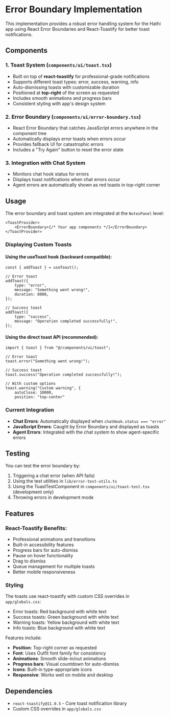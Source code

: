 # Error Boundary Implementation

This implementation provides a robust error handling system for the Hathi app using React Error Boundaries and React-Toastify for better toast notifications.

## Components

### 1. Toast System (`components/ui/toast.tsx`)

-   Built on top of **react-toastify** for professional-grade notifications
-   Supports different toast types: error, success, warning, info
-   Auto-dismissing toasts with customizable duration
-   Positioned at **top-right** of the screen as requested
-   Includes smooth animations and progress bars
-   Consistent styling with app's design system

### 2. Error Boundary (`components/ui/error-boundary.tsx`)

-   React Error Boundary that catches JavaScript errors anywhere in the component tree
-   Automatically displays error toasts when errors occur
-   Provides fallback UI for catastrophic errors
-   Includes a "Try Again" button to reset the error state

### 3. Integration with Chat System

-   Monitors chat hook status for errors
-   Displays toast notifications when chat errors occur
-   Agent errors are automatically shown as red toasts in top-right corner

## Usage

The error boundary and toast system are integrated at the `NotesPanel` level:

```tsx
<ToastProvider>
    <ErrorBoundary>{/* Your app components */}</ErrorBoundary>
</ToastProvider>
```

### Displaying Custom Toasts

#### Using the useToast hook (backward compatible):

```tsx
const { addToast } = useToast();

// Error toast
addToast({
    type: "error",
    message: "Something went wrong!",
    duration: 8000,
});

// Success toast
addToast({
    type: "success",
    message: "Operation completed successfully!",
});
```

#### Using the direct toast API (recommended):

```tsx
import { toast } from "@/components/ui/toast";

// Error toast
toast.error("Something went wrong!");

// Success toast
toast.success("Operation completed successfully!");

// With custom options
toast.warning("Custom warning", {
    autoClose: 10000,
    position: "top-center"
```

### Current Integration

-   **Chat Errors**: Automatically displayed when `chatHook.status === "error"`
-   **JavaScript Errors**: Caught by Error Boundary and displayed as toasts
-   **Agent Errors**: Integrated with the chat system to show agent-specific errors

## Testing

You can test the error boundary by:

1. Triggering a chat error (when API fails)
2. Using the test utilities in `lib/error-test-utils.ts`
3. Using the ToastTestComponent in `components/ui/toast-test.tsx` (development only)
4. Throwing errors in development mode

## Features

### React-Toastify Benefits:

-   Professional animations and transitions
-   Built-in accessibility features
-   Progress bars for auto-dismiss
-   Pause on hover functionality
-   Drag to dismiss
-   Queue management for multiple toasts
-   Better mobile responsiveness

### Styling

The toasts use react-toastify with custom CSS overrides in `app/globals.css`:

-   Error toasts: Red background with white text
-   Success toasts: Green background with white text
-   Warning toasts: Yellow background with white text
-   Info toasts: Blue background with white text

Features include:

-   **Position**: Top-right corner as requested
-   **Font**: Uses Outfit font family for consistency
-   **Animations**: Smooth slide-in/out animations
-   **Progress bars**: Visual countdown for auto-dismiss
-   **Icons**: Built-in type-appropriate icons
-   **Responsive**: Works well on mobile and desktop

## Dependencies

-   `react-toastify@11.0.5` - Core toast notification library
-   Custom CSS overrides in `app/globals.css`
